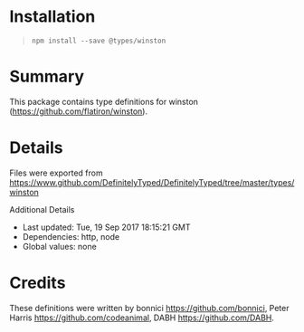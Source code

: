 # Installation
> `npm install --save @types/winston`

# Summary
This package contains type definitions for winston (https://github.com/flatiron/winston).

# Details
Files were exported from https://www.github.com/DefinitelyTyped/DefinitelyTyped/tree/master/types/winston

Additional Details
 * Last updated: Tue, 19 Sep 2017 18:15:21 GMT
 * Dependencies: http, node
 * Global values: none

# Credits
These definitions were written by bonnici <https://github.com/bonnici>, Peter Harris <https://github.com/codeanimal>, DABH <https://github.com/DABH>.
